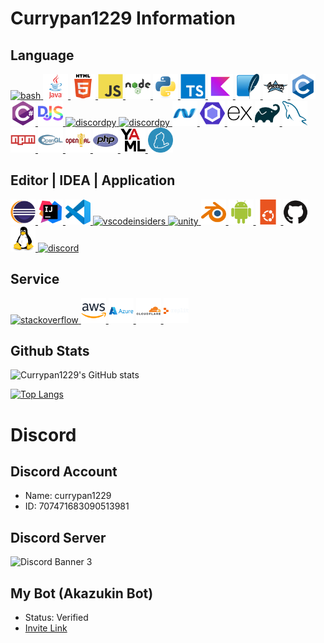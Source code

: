 # Currypan1229 Information

## Language
<p align="left">
  <a href="https://www.gnu.org/software/bash/" target="_blank" rel="noreferrer">
    <img src="https://www.vectorlogo.zone/logos/gnu_bash/gnu_bash-icon.svg" alt="bash" width="40" height="40"/>
  </a>
  <a href="https://www.java.com/" target="_blank" rel="noreferrer">
    <img src="https://raw.githubusercontent.com/devicons/devicon/master/icons/java/java-original-wordmark.svg" alt="java" width="40" height="40"/>
  </a>
  <a href="https://www.w3.org/html/" target="_blank" rel="noreferrer">
    <img src="https://raw.githubusercontent.com/devicons/devicon/master/icons/html5/html5-original-wordmark.svg" alt="html5" width="40" height="40"/>
  </a>
  <a href="https://developer.mozilla.org/en-US/docs/Web/JavaScript" target="_blank" rel="noreferrer">
    <img src="https://raw.githubusercontent.com/devicons/devicon/master/icons/javascript/javascript-original.svg" alt="javascript" width="40" height="40"/>
  </a>
  <a href="https://nodejs.org" target="_blank" rel="noreferrer">
    <img src="https://raw.githubusercontent.com/devicons/devicon/master/icons/nodejs/nodejs-original-wordmark.svg" alt="nodejs" width="40" height="40"/>
  </a>
  <a href="https://www.python.org" target="_blank" rel="noreferrer">
    <img src="https://raw.githubusercontent.com/devicons/devicon/master/icons/python/python-original.svg" alt="python" width="40" height="40"/>
  </a>
  <a href="https://www.typescriptlang.org/" target="_blank" rel="noreferrer">
    <img src="https://raw.githubusercontent.com/devicons/devicon/master/icons/typescript/typescript-original.svg" alt="typescript" width="40" height="40"/>
  </a>
  <a href="https://kotlinlang.org/" target="_blank" rel="noreferrer">
    <img src="https://raw.githubusercontent.com/devicons/devicon/master/icons/kotlin/kotlin-original.svg" alt="kotlin" width="40" height="40"/>
  </a>
  <a href="https://www.sqlite.org/" target="_blank" rel="noreferrer">
    <img src="https://raw.githubusercontent.com/devicons/devicon/master/icons/sqlite/sqlite-original.svg" alt="sqlite" width="40" height="40"/>
  </a>
  <a href="https://groovy-lang.org/" target="_blank" rel="noreferrer">
    <img src="https://raw.githubusercontent.com/devicons/devicon/master/icons/groovy/groovy-original.svg" alt="groovy" width="40" height="40"/>
  </a>
  <a href="https://www.open-std.org/jtc1/sc22/wg14/" target="_blank" rel="noreferrer">
    <img src="https://raw.githubusercontent.com/devicons/devicon/master/icons/c/c-original.svg" alt="c" width="40" height="40"/>
  </a>
  <a href="https://learn.microsoft.com/ja-jp/dotnet/csharp/" target="_blank" rel="noreferrer">
    <img src="https://raw.githubusercontent.com/devicons/devicon/master/icons/csharp/csharp-original.svg" alt="csharp" width="40" height="40"/>
  </a>
  <a href="https://discord.js.org/ target="_blank" rel="noreferrer">
    <img src="https://raw.githubusercontent.com/devicons/devicon/master/icons/discordjs/discordjs-original.svg" alt="discordjs" width="40" height="40"/>
  </a>
  <a href="https://discordpy.readthedocs.io/" target="_blank" rel="noreferrer">
    <img src="https://discordpy.readthedocs.io/ja/latest/_static/discord_py_logo.ico" alt="discordpy" width="40" height="40"/>
  </a>
  <a href="https://jda.wiki//" target="_blank" rel="noreferrer">
    <img src="https://jda.wiki/assets/images/logo-round.png" alt="discordpy" width="40" height="40"/>
  </a>
  <a href="https://dotnet.microsoft.com/" target="_blank" rel="noreferrer">
    <img src="https://raw.githubusercontent.com/devicons/devicon/master/icons/dot-net/dot-net-original.svg" alt="dot-net" width="40" height="40"/>
  </a>
  <a href="https://eslint.org/" target="_blank" rel="noreferrer">
    <img src="https://raw.githubusercontent.com/devicons/devicon/master/icons/eslint/eslint-original.svg" alt="eslint" width="40" height="40"/>
  </a>
  <a href="https://expressjs.com/ja/" target="_blank" rel="noreferrer">
    <img src="https://raw.githubusercontent.com/devicons/devicon/master/icons/express/express-original.svg" alt="eslint" width="40" height="40"/>
  </a>
  <a href="https://gradle.org/" target="_blank" rel="noreferrer">
    <img src="https://raw.githubusercontent.com/devicons/devicon/master/icons/gradle/gradle-original.svg" alt="gradle" width="40" height="40"/>
  </a>
  <a href="https://mysql.com/" target="_blank" rel="noreferrer">
    <img src="https://raw.githubusercontent.com/devicons/devicon/master/icons/mysql/mysql-original.svg" alt="mysql" width="40" height="40"/>
  </a>
  <a href="https://npmjs.com/" target="_blank" rel="noreferrer">
    <img src="https://raw.githubusercontent.com/devicons/devicon/master/icons/npm/npm-original-wordmark.svg" alt="npmjs" width="40" height="40"/>
  </a>
  <a href="https://opengl.org/" target="_blank" rel="noreferrer">
    <img src="https://raw.githubusercontent.com/devicons/devicon/master/icons/opengl/opengl-original.svg" alt="opengl" width="40" height="40"/>
  </a>
  <a href="https://openal.org/" target="_blank" rel="noreferrer">
    <img src="https://raw.githubusercontent.com/devicons/devicon/master/icons/openal/openal-original.svg" alt="openal" width="40" height="40"/>
  </a>
  <a href="https://php.net/" target="_blank" rel="noreferrer">
    <img src="https://raw.githubusercontent.com/devicons/devicon/master/icons/php/php-original.svg" alt="php" width="40" height="40"/>
  </a>
  <a href="https://yaml.org/" target="_blank" rel="noreferrer">
    <img src="https://raw.githubusercontent.com/devicons/devicon/master/icons/yaml/yaml-original.svg" alt="yaml" width="40" height="40"/>
  </a>
  <a href="https://yarnpkg.com/" target="_blank" rel="noreferrer">
    <img src="https://raw.githubusercontent.com/devicons/devicon/master/icons/yarn/yarn-original.svg" alt="yarn" width="40" height="40"/>
  </a>
</p>

## Editor | IDEA | Application

<p align="left">
  <a href="https://www.eclipse.org/" target="_blank" rel="noreferrer">
    <img src="https://raw.githubusercontent.com/devicons/devicon/master/icons/eclipse/eclipse-original.svg" alt="eclipse" width="40" height="40"/>
  </a>
  <a href="https://www.jetbrains.com/idea/" target="_blank" rel="noreferrer">
    <img src="https://raw.githubusercontent.com/devicons/devicon/master/icons/intellij/intellij-original.svg" alt="intellij" width="40" height="40"/>
  </a>
  <a href="https://code.visualstudio.com/" target="_blank" rel="noreferrer">
    <img src="https://raw.githubusercontent.com/devicons/devicon/master/icons/vscode/vscode-original.svg" alt="vscode" width="40" height="40"/>
  </a>
  <a href="https://code.visualstudio.com/insiders/" target="_blank" rel="noreferrer">
    <img src="https://images-eds-ssl.xboxlive.com/image?url=4rt9.lXDC4H_93laV1_eHHFT949fUipzkiFOBH3fAiZZUCdYojwUyX2aTonS1aIwMrx6NUIsHfUHSLzjGJFxxnuwhvZJBcOoTALhdIGiPXS1OOSTyB4LiKHoZz1ST0iymmPJkVNjR4mRtoAuG4bAsV6HZnLBwea.w9eczsTfIwA-&format=source" alt="vscodeinsiders" width="40" height="40"/>
  </a>
  <a href="https://unity.com/" target="_blank" rel="noreferrer">
    <img src="https://cdn.sanity.io/images/fuvbjjlp/production/59311eb2aa91009ac2a4eac41a6b4ae0e26ccda2-22x24.svg" alt="unity" width="40" height="40"/>
  </a>
  <a href="https://www.blender.org/" target="_blank" rel="noreferrer">
    <img src="https://raw.githubusercontent.com/devicons/devicon/master/icons/blender/blender-original.svg" alt="blender" width="40" height="40"/>
  </a>
  <a href="https://developer.android.com/" target="_blank" rel="noreferrer">
    <img src="https://raw.githubusercontent.com/devicons/devicon/master/icons/android/android-original.svg" alt="android" width="40" height="40"/>
  </a>
  <a href="https://ubuntu.com/" target="_blank" rel="noreferrer">
    <img src="https://raw.githubusercontent.com/devicons/devicon/master/icons/ubuntu/ubuntu-original.svg" alt="ubuntu" width="40" height="40"/>
  </a>
  <a href="https://github.com/" target="_blank" rel="noreferrer">
    <img src="https://raw.githubusercontent.com/devicons/devicon/master/icons/github/github-original.svg" alt="github" width="40" height="40"/>
  </a>
  <a href="https://linux.org/" target="_blank" rel="noreferrer">
    <img src="https://raw.githubusercontent.com/devicons/devicon/master/icons/linux/linux-original.svg" alt="linux" width="40" height="40"/>
  </a>
  <a href="https://discord.com/" target="_blank" rel="noreferrer">
    <img src="https://assets-global.website-files.com/6257adef93867e50d84d30e2/6266bc493fb42d4e27bb8393_847541504914fd33810e70a0ea73177e.ico" alt="discord" width="40" height="40"/>
  </a>
</p>

## Service

<p align="left">
  <a href="https://stackoverflow.com/" target="_blank" rel="noreferrer">
    <img src="https://cdn.sstatic.net/Sites/stackoverflow/Img/apple-touch-icon.png?v=c78bd457575a" alt="stackoverflow" width="40" height="40"/>
  </a>
  <a href="https://aws.amazon.com/" target="_blank" rel="noreferrer">
    <img src="https://raw.githubusercontent.com/devicons/devicon/master/icons/amazonwebservices/amazonwebservices-original-wordmark.svg" alt="amazonwebservices" width="40" height="40"/>
  </a>
  <a href="https://azure.microsoft.com/" target="_blank" rel="noreferrer">
    <img src="https://raw.githubusercontent.com/devicons/devicon/master/icons/azure/azure-original-wordmark.svg" alt="azure" width="40" height="40"/>
  </a>
  <a href="https://cloudflare.com/" target="_blank" rel="noreferrer">
    <img src="https://raw.githubusercontent.com/devicons/devicon/master/icons/cloudflare/cloudflare-original-wordmark.svg" alt="cloudflare" width="40" height="40"/>
  </a>
  <a href="https://replit.com/" target="_blank" rel="noreferrer">
    <img src="https://raw.githubusercontent.com/devicons/devicon/master/icons/replit/replit-original-wordmark.svg" alt="replit" width="40" height="40"/>
  </a>
</p>

## Github Stats

![Currypan1229's GitHub stats](https://github-readme-stats.vercel.app/api?username=currypan1229&bg_color=30,ff4500,ffa500,5ef85e&title_color=fff0f5&text_color=fff0f5&icon_color=fff0f5&count_private=true&show_icons=true&layout=compact&langs_count=8)

[![Top Langs](https://github-readme-stats.vercel.app/api/top-langs/?username=Currypan1229&hide=python)](https://github.com/Currypan1229)

# Discord

## Discord Account

- Name: currypan1229
- ID: 707471683090513981

## Discord Server

![Discord Banner 3](https://discordapp.com/api/guilds/903952397292953630/widget.png?style=banner3)

## My Bot (Akazukin Bot)

- Status: Verified
- [Invite Link](https://ptb.discord.com/api/oauth2/authorize?client_id=858365656024743947&permissions=8&scope=applications.commands%20bot)

